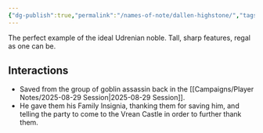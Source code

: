 ```yaml
---
{"dg-publish":true,"permalink":"/names-of-note/dallen-highstone/","tags":["gardenEntry"]}
---
```


The perfect example of the ideal Udrenian noble. Tall, sharp features, regal as one can be. 

## Interactions
- Saved from the group of goblin assassin back in the [[Campaigns/Player Notes/2025-08-29 Session\|2025-08-29 Session]]. 
- He gave them his Family Insignia, thanking them for saving him, and telling the party to come to the Vrean Castle in order to further thank them.